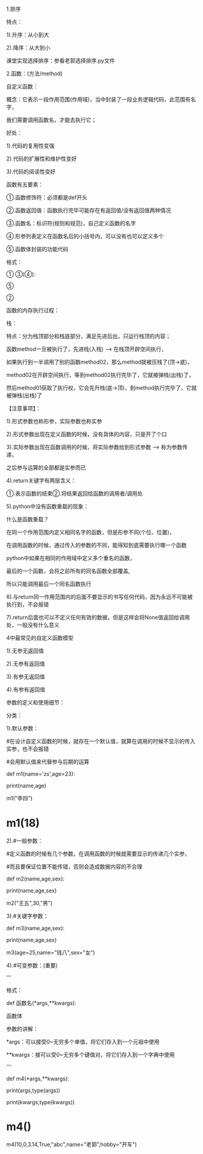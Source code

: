 1.排序

特点：

1).升序：从小到大

2).降序：从大到小

课堂实现选择排序：参看老郭选择排序.py文件

2.函数：(方法/method)

自定义函数：

概念：它表示一段作用范围(作用域)，当中封装了一段业务逻辑代码，此范围有名字，

我们需要调用函数名，才能去执行它；

好处：

1).代码的复用性变强

2).代码的扩展性和维护性变好

3).代码的阅读性变好

函数有五要素：

①.函数修饰符：必须都是def开头

②.函数返回值：函数执行完毕可能存在有返回值/没有返回值两种情况

③.函数名：标识符(规则和规范)，自己定义函数的名字

④.形参列表定义在函数名后的小括号内，可以没有也可以定义多个

⑤.函数体封装的功能代码

格式：

① ③(④):

⑤

②

函数的内存执行过程：

栈：

特点：分为栈顶部分和栈底部分，满足先进后出，只运行栈顶的内容；

函数method一旦被执行了，先进栈(入栈) --> 在栈顶开辟空间执行，

如果执行到一半调用了别的函数method02，那么method就被压栈了(顶->底)，

method02在开辟空间执行，等到method02执行完毕了，它就被弹栈(出栈)了，

然后method01获取了执行权，它会先升栈(底->顶)，到method执行完毕了，它就被弹栈(出栈)了

【注意事项】：

1).形式参数也称形参，实际参数也称实参

2).形式参数出现在定义函数的时候，没有具体的内容，只是开了个口

3).实际参数出现在函数调用的时候，将实际参数给到形式参数 --> 称为参数传递，

之后参与运算的全部都是实参而已

4).return关键字有两层含义：

①.表示函数的结束②.将结果返回给函数的调用者/调用处

5).python中没有函数重载的现象：

什么是函数重载？

在同一个作用范围内定义相同名字的函数，但是形参不同(个位、位置)，

在调用函数的时候，通过传入的参数的不同，能得知到底需要执行哪一个函数

python中如果在相同的作用域中定义多个重名的函数，

最后的一个函数，会将之前所有的同名函数全部覆盖,

所以只能调用最后一个同名函数执行

6).与return同一作用范围内的后面不要显示的书写任何代码，因为永远不可能被执行到，不会报错

7).return后面也可以不定义任何有效的数据，但是这样会将None值返回给调用处，一般没有什么意义

4中最常见的自定义函数模型

1).无参无返回值

2).无参有返回值

3).有参无返回值

4).有参有返回值

参数的定义和使用细节：

分类：

1).默认参数：

#在设计自定义函数的时候，就存在一个默认值，就算在调用的时候不显示的传入实参，也不会报错

#会用默认值来代替参与后期的运算

def m1(name='zs',age=23):

print(name,age)

m1("李四")

# m1(18)

2).#一般参数：

#定义函数的时候有几个参数，在调用函数的时候就需要显示的传递几个实参，

#而且要保证位置不能传错，否则会造成数据内容的不合理

def m2(name,age,sex):

print(name,age,sex)

m2("王五",30,"男")

3).#关键字参数：

def m3(name,age,sex):

print(name,age,sex)

m3(age=25,name="钱八",sex="女")

4).#可变参数：(重要)

'''

格式：

def 函数名(*args,**kwargs):

函数体

参数的讲解：

*args：可以接受0~无穷多个单值，将它们存入到一个元祖中使用

**kwargs：接可以受0~无穷多个键值对，将它们存入到一个字典中使用

'''

def m4(*args,**kwargs):

print(args,type(args))

print(kwargs,type(kwargs))

# m4()

m4(10,0,3.14,True,"abc",name="老郭",hobby="开车")